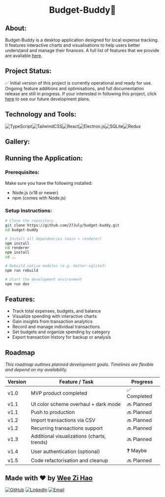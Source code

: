<h1 align="center">Budget-Buddy💸</h1>

## About:
Budget-Buddy is a desktop application designed for local expense tracking. It features interactive charts and visualisations to help users better understand and manage their finances. A full list of features that we provide are avaliable [here](#features).

## Project Status:
✅ Initial version of this project is currently operational and ready for use. Ongoing feature additions and optimisations, and full documentation release are still in progress. If your interested in following this project, click [here](#roadmap) to see our future development plans.

## Technology and Tools:
![TypeScript](https://img.shields.io/badge/typescript-%23007ACC.svg?style=plastic&logo=typescript&logoColor=white)![TailwindCSS](https://img.shields.io/badge/tailwindcss-%2338B2AC.svg?style=plastic&logo=tailwind-css&logoColor=white)![React](https://img.shields.io/badge/react-%2320232a.svg?style=plastic&logo=react&logoColor=%2361DAFB)![Electron.js](https://img.shields.io/badge/Electron-191970?style=plastic&logo=Electron&logoColor=white)![SQLite](https://img.shields.io/badge/sqlite-%2307405e.svg?style=plastic&logo=sqlite&logoColor=white)![Redux](https://img.shields.io/badge/redux-%23593d88.svg?style=plastic&logo=redux&logoColor=white)

## Gallery: 


## Running the Application:
### Prerequisites:
Make sure you have the following installed:
- Node.js (v18 or newer)
- npm (comes with Node.js)
### Setup Instructions:
```bash
# Clone the repository
git clone https://github.com/27July/budget-buddy.git
cd budget-buddy

# Install all dependencies (main + renderer)
npm install
cd renderer
npm install
cd ..

# Rebuild native modules (e.g. better-sqlite3)
npm run rebuild

# Start the development environment
npm run dev
```

## Features:
- Track total expenses, budgets, and balance
- Visualize spending with interactive charts
- Gain insights from transaction analytics
- Record and manage individual transactions
- Set budgets and organize spending by category
- Export transaction history for backup or analysis

## Roadmap
_This roadmap outlines planned development goals. Timelines are flexible and depend on my availability._

| **Version** | **Feature / Task**                         | **Progress**   |
|-------------|---------------------------------------------|----------------|
| v1.0        | MVP product completed                       | ✅ Completed    |
| v1.1        | UI color scheme overhaul + dark mode        | 🔜 Planned      |
| v1.1        | Push to production                          | 🔜 Planned      |
| v1.2        | Import transactions via CSV                 | 🔜 Planned      |
| v1.2        | Recurring transactions support              | 🔜 Planned      |
| v1.3        | Additional visualizations (charts, trends)  | 🔜 Planned      |
| v1.4        | User authentication (optional)              | ❓ Maybe        |
| v1.5        | Code refactorisation and cleanup            | 🔜 Planned      |


## Made with ❤️ by [Wee Zi Hao](https://github.com/27July)
[![GitHub](https://img.shields.io/badge/GitHub-27July-181717?logo=github&logoColor=white)](https://github.com/27July)
[![LinkedIn](https://img.shields.io/badge/LinkedIn-Wee%20Zi%20Hao-%230077B5?logo=linkedin&logoColor=white)](https://www.linkedin.com/in/wee-zi-hao)
[![Email](https://img.shields.io/badge/Email-weezihao@gmail.com-D14836?logo=gmail&logoColor=white)](mailto:weezihao@gmail.com)
